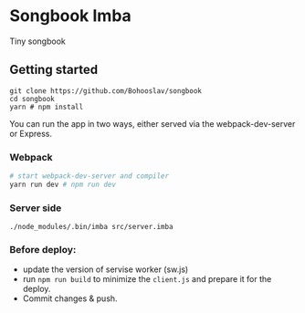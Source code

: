 # Songbook Imba

Tiny songbook

## Getting started

```
git clone https://github.com/Bohooslav/songbook
cd songbook
yarn # npm install
```

You can run the app in two ways, either served via the webpack-dev-server or
Express.

### Webpack

```bash
# start webpack-dev-server and compiler
yarn run dev # npm run dev
```

### Server side

```
./node_modules/.bin/imba src/server.imba
```

[0]: https://github.com/css-modules/css-modules
[1]: https://github.com/imba/hello-world-imba/generate

### Before deploy:
 * update the version of servise worker (sw.js)
 * run `npm run build` to minimize the `client.js` and prepare it for the deploy.
 * Commit changes & push.